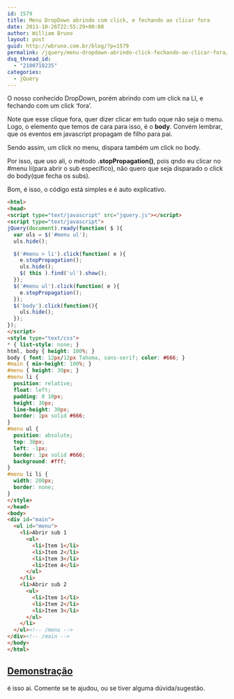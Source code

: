 ```yaml
---
id: 1579
title: Menu DropDown abrindo com click, e fechando ao clicar fora
date: 2011-10-26T22:55:29+00:00
author: William Bruno
layout: post
guid: http://wbruno.com.br/blog/?p=1579
permalink: /jquery/menu-dropdown-abrindo-click-fechando-ao-clicar-fora/
dsq_thread_id:
  - "2100718235"
categories:
  - jQuery
---
```

O nosso conhecido DropDown, porém abrindo com um click na LI, e fechando com um click &#8216;fora&#8217;.
  
<!--more-->

Note que esse clique fora, quer dizer clicar em tudo oque não seja o menu. Logo, o elemento que temos de cara para isso, é o **body**. Convém lembrar, que os eventos em javascript propagam de filho para pai.

Sendo assim, um click no menu, dispara também um click no body.
  
Por isso, que uso ali, o método **.stopPropagation()**, pois qndo eu clicar no #menu li(para abrir o sub especifico), não quero que seja disparado o click do body(que fecha os subs).

Bom, é isso, o código está simples e é auto explicativo.

``` html
<html>
<head>
<script type="text/javascript" src="jquery.js"></script>
<script type="text/javascript">
jQuery(document).ready(function( $ ){
  var uls = $('#menu ul');
  uls.hide();

  $('#menu > li').click(function( e ){
    e.stopPropagation();
    uls.hide();
    $( this ).find('ul').show();
  });
  $('#menu ul').click(function( e ){
    e.stopPropagation();
  });
  $('body').click(function(){
    uls.hide();
  });
});
</script>
<style type="text/css">
* { list-style: none; }
html, body { height: 100%; }
body { font: 12px/12px Tahoma, sans-serif; color: #666; }
#main { min-height: 100%; }
#menu { height: 30px; }
#menu li {
  position: relative;
  float: left;
  padding: 0 10px;
  height: 30px;
  line-height: 30px;
  border: 1px solid #666;
}
#menu ul {
  position: absolute;
  top: 30px;
  left: -1px;
  border: 1px solid #666;
  background: #fff;
}
#menu li li {
  width: 200px;
  border: none;
}
</style>
</head>
<body>
<div id="main">
  <ul id="menu">
    <li>Abrir sub 1
      <ul>
        <li>Item 1</li>
        <li>Item 2</li>
        <li>Item 3</li>
        <li>Item 4</li>
      </ul>
    </li>
    <li>Abrir sub 2
      <ul>
        <li>Item 1</li>
        <li>Item 2</li>
        <li>Item 3</li>
      </ul>
    </li>  
  </ul><!-- /menu -->
</div><!-- /main -->
</body>
</html>
```

## [Demonstração](/scripts/menu-click.html)

é isso ai. Comente se te ajudou, ou se tiver alguma dúvida/sugestão.
